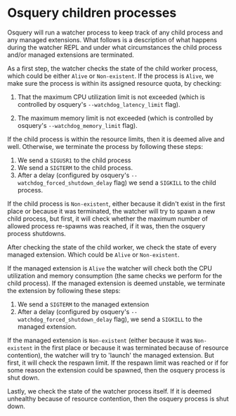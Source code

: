 # Osquery children processes

Osquery will run a watcher process to keep track of any child process and any managed
extensions. What follows is a description of what happens during the watcher REPL and under what
circumstances the child process and/or managed extensions are terminated.

As a first step, the watcher checks the state of the child worker process, which could be either `Alive` or
`Non-existent`. If the process is `Alive`, we make sure the process is within its assigned resource
quota, by checking: 

1. That the maximum CPU utilization limit is not exceeded (which is controlled by osquery's 
   `--watchdog_latency_limit` flag).

2. The maximum memory limit is not exceeded (which is controlled by osquery's
   `--watchdog_memory_limit` flag).
	   
If the child process is within the resource limits, then it is deemed alive and well. Otherwise, we terminate the process by following these steps:
1. We send a `SIGUSR1` to the child process
2. We send a `SIGTERM` to the child process.
3. After a delay (configured by osquery's `--watchdog_forced_shutdown_delay` flag) we send a `SIGKILL` 
to the child process.

If the child process is `Non-existent`, either because it didn't exist in the first place or because it
was terminated, the watcher will try to spawn a new child process, but first, it will check whether
the maximum number of allowed process re-spawns was reached, if it was, then the osquery process shutdowns.

After checking the state of the child worker, we check the state of every managed extension. Which
could be `Alive` or `Non-existent`.

If the managed extension is `Alive` the watcher will check both the CPU utilization and memory
consumption (the same checks we perform for the child process). If the managed extension is deemed unstable, we terminate the extension by following these steps:
1. We send a `SIGTERM` to the managed extension
2. After a delay (configured by osquery's `--watchdog_forced_shutdown_delay` flag), we send a `SIGKILL` to the managed extension.

If the managed extension is `Non-existent` (either because it was `Non-existent` in the first place
or because it was terminated because of resource contention), the watcher will try to 'launch' the
managed extension. But first, it will check the respawn limit. If the respawn limit was reached or
if for some reason the extension could be spawned, then the osquery process is shut down.

Lastly, we check the state of the watcher process itself. If it is deemed unhealthy because of
resource contention, then the osquery process is shut down.

<meta name="pageOrderInSection" value="700">